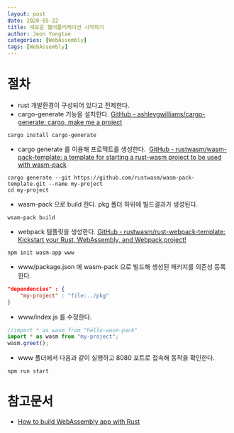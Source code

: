```yaml
---
layout: post
date: 2020-05-22
title: 새로운 웹어플리케이션 시작하기
author: Jeon Yongtae
categories: [WebAssembly]
tags: [WebAssembly]
---
```


# 절차

- rust 개발환경이 구성되어 있다고 전제한다.
- cargo-generate 기능을 설치한다.
  [GitHub - ashleygwilliams/cargo-generate: cargo, make me a project](https://github.com/ashleygwilliams/cargo-generate)

```shell
cargo install cargo-generate
```

- cargo generate 를 이용해 프로젝트를 생성한다. 
  [GitHub - rustwasm/wasm-pack-template: a template for starting a rust-wasm project to be used with wasm-pack](https://github.com/rustwasm/wasm-pack-template)

```shell
cargo generate --git https://github.com/rustwasm/wasm-pack-template.git --name my-project
cd my-project
```

- wasm-pack 으로 build 한다. pkg 폴더 하위에 빌드결과가 생성된다.

```shell
wsam-pack build
```

- webpack 템플릿을 생성한다.
  [GitHub - rustwasm/rust-webpack-template: Kickstart your Rust, WebAssembly, and Webpack project!](https://github.com/rustwasm/rust-webpack-template)

```shell
npm init wasm-app www
```

- www/package.json 에 wasm-pack 으로 빌드해 생성된 패키지를 의존성 등록한다.

```json
"dependencies" : {
    "my-project" : "file:../pkg"    
}
```

- www/index.js 를 수정한다.

```javascript
//import * as wasm from "hello-wasm-pack"
import * as wasm from "my-project";
wasm.greet();
```

- www 폴더에서 다음과 같이 실행하고 8080 포트로 접속해 동작을 확인한다.

```shell
npm run start
```

# 참고문서

- [How to build WebAssembly app with Rust](https://www.secmem.org/blog/2020/02/19/How-to-use-wasm-with-Rust/)









